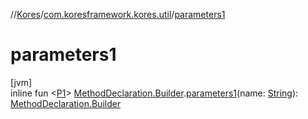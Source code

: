 //[Kores](../../index.md)/[com.koresframework.kores.util](index.md)/[parameters1](parameters1.md)

# parameters1

[jvm]\
inline fun <[P1](parameters1.md)> [MethodDeclaration.Builder](../com.koresframework.kores.base/-method-declaration/-builder/index.md).[parameters1](parameters1.md)(name: [String](https://kotlinlang.org/api/latest/jvm/stdlib/kotlin/-string/index.html)): [MethodDeclaration.Builder](../com.koresframework.kores.base/-method-declaration/-builder/index.md)
